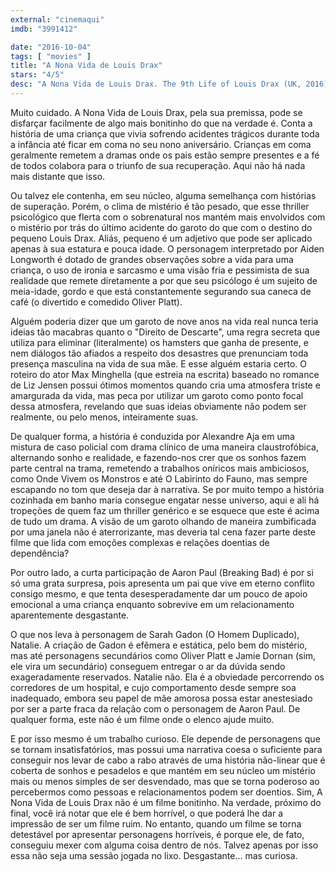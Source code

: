 ```yaml
---
external: "cinemaqui"
imdb: "3991412"

date: "2016-10-04"
tags: [ "movies" ]
title: "A Nona Vida de Louis Drax"
stars: "4/5"
desc: "A Nona Vida de Louis Drax. The 9th Life of Louis Drax (UK, 2016). Dirigido por Alexandre Aja. Escrito por Liz Jensen, Max Minghella. Com Jamie Dornan (Dr. Allan Pascal), Aiden Longworth (Louis Drax), Sarah Gadon (Natalie), Michael Adamthwaite (Doctor), Aaron Paul (Peter), Beckham Skodje (Louis), Adam Abrams (Doctor), Molly Parker (Dalton), Terry Chen (Elliott). Crítica escrita para o site CinemAqui."
---
```

Muito cuidado. A Nona Vida de Louis Drax, pela sua premissa, pode se disfarçar facilmente de algo mais bonitinho do que na verdade é. Conta a história de uma criança que vivia sofrendo acidentes trágicos durante toda a infância até ficar em coma no seu nono aniversário. Crianças em coma geralmente remetem a dramas onde os pais estão sempre presentes e a fé de todos colabora para o triunfo de sua recuperação. Aqui não há nada mais distante que isso.

Ou talvez ele contenha, em seu núcleo, alguma semelhança com histórias de superação. Porém, o clima de mistério é tão pesado, que esse thriller psicológico que flerta com o sobrenatural nos mantém mais envolvidos com o mistério por trás do último acidente do garoto do que com o destino do pequeno Louis Drax. Aliás, pequeno é um adjetivo que pode ser aplicado apenas à sua estatura e pouca idade. O personagem interpretado por Aiden Longworth é dotado de grandes observações sobre a vida para uma criança, o uso de ironia e sarcasmo e uma visão fria e pessimista de sua realidade que remete diretamente a por que seu psicólogo é um sujeito de meia-idade, gordo e que está constantemente segurando sua caneca de café (o divertido e comedido Oliver Platt).

Alguém poderia dizer que um garoto de nove anos na vida real nunca teria ideias tão macabras quanto o "Direito de Descarte", uma regra secreta que utiliza para eliminar (literalmente) os hamsters que ganha de presente, e nem diálogos tão afiados a respeito dos desastres que prenunciam toda presença masculina na vida de sua mãe. E esse alguém estaria certo. O roteiro do ator Max Minghella (que estreia na escrita) baseado no romance de Liz Jensen possui ótimos momentos quando cria uma atmosfera triste e amargurada da vida, mas peca por utilizar um garoto como ponto focal dessa atmosfera, revelando que suas ideias obviamente não podem ser realmente, ou pelo menos, inteiramente suas.

De qualquer forma, a história é conduzida por Alexandre Aja em uma mistura de caso policial com drama clínico de uma maneira claustrofóbica, alternando sonho e realidade, e fazendo-nos crer que os sonhos fazem parte central na trama, remetendo a trabalhos oníricos mais ambiciosos, como Onde Vivem os Monstros e até O Labirinto do Fauno, mas sempre escapando no tom que deseja dar à narrativa. Se por muito tempo a história cozinhada em banho maria consegue engatar nesse universo, aqui e ali há tropeções de quem faz um thriller genérico e se esquece que este é acima de tudo um drama. A visão de um garoto olhando de maneira zumbificada por uma janela não é aterrorizante, mas deveria tal cena fazer parte deste filme que lida com emoções complexas e relações doentias de dependência?

Por outro lado, a curta participação de Aaron Paul (Breaking Bad) é por si só uma grata surpresa, pois apresenta um pai que vive em eterno conflito consigo mesmo, e que tenta desesperadamente dar um pouco de apoio emocional a uma criança enquanto sobrevive em um relacionamento aparentemente desgastante.

O que nos leva à personagem de Sarah Gadon (O Homem Duplicado), Natalie. A criação de Gadon é efêmera e estática, pelo bem do mistério, mas até personagens secundários como Oliver Platt e Jamie Dornan (sim, ele vira um secundário) conseguem entregar o ar da dúvida sendo exageradamente reservados. Natalie não. Ela é a obviedade percorrendo os corredores de um hospital, e cujo comportamento desde sempre soa inadequado, embora seu papel de mãe amorosa possa estar anestesiado por ser a parte fraca da relação com o personagem de Aaron Paul. De qualquer forma, este não é um filme onde o elenco ajude muito. 

E por isso mesmo é um trabalho curioso. Ele depende de personagens que se tornam insatisfatórios, mas possui uma narrativa coesa o suficiente para conseguir nos levar de cabo a rabo através de uma história não-linear que é coberta de sonhos e pesadelos e que mantém em seu núcleo um mistério mais ou menos simples de ser desvendado, mas que se torna poderoso ao percebermos como pessoas e relacionamentos podem ser doentios. Sim, A Nona Vida de Louis Drax não é um filme bonitinho. Na verdade, próximo do final, você irá notar que ele é bem horrível, o que poderá lhe dar a impressão de ser um filme ruim. No entanto, quando um filme se torna detestável por apresentar personagens horríveis, é porque ele, de fato, conseguiu mexer com alguma coisa dentro de nós. Talvez apenas por isso essa não seja uma sessão jogada no lixo. Desgastante... mas curiosa.
